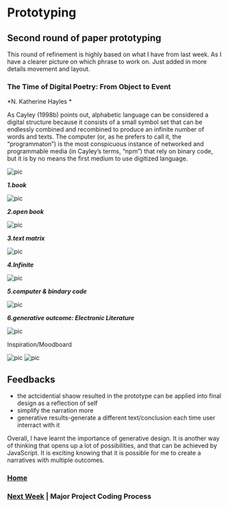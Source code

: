 
# Prototyping

## Second round of paper prototyping 

This round of refinement is highly based on what I have from last week. As I have a clearer picture on which phrase to work on. Just added in more details movement and layout. 

### The Time of Digital Poetry: From Object to Event 
*N. Katherine Hayles *

As Cayley (1998b) points out, alphabetic language can be considered a digital structure because it consists of a small symbol set that can be endlessly combined and recombined to produce an infinite number of words and texts. The computer (or, as he prefers to call it, the “programmaton”) is the most conspicuous instance of networked and programmable media (in Cayley’s terms, “npm”) that rely on binary code, but it is by no means the first medium to use digitized language. 

![pic](https://wwsiyang.github.io/CODEWORD/SKO/Week_08/prototype.gif)

***1.book*** 

![pic](https://wwsiyang.github.io/CODEWORD/SKO/Week_08/1.gif)

***2.open book*** 

![pic](https://wwsiyang.github.io/CODEWORD/SKO/Week_08/2.gif)

***3.text matrix*** 

![pic](https://wwsiyang.github.io/CODEWORD/SKO/Week_08/3.gif)

***4.Infinite*** 

![pic](https://wwsiyang.github.io/CODEWORD/SKO/Week_08/4.gif)

***5.computer & bindary code*** 

![pic](https://wwsiyang.github.io/CODEWORD/SKO/Week_08/5.gif)

***6.generative outcome: Electronic Literature*** 

![pic](https://wwsiyang.github.io/CODEWORD/SKO/Week_08/6.gif)

Inspiration/Moodboard

![pic](https://wwsiyang.github.io/CODEWORD/SKO/Week_08/inspiration1.JPG)
![pic](https://wwsiyang.github.io/CODEWORD/SKO/Week_08/inspiration2.JPG)

## Feedbacks

- the actcidential shaow resulted in the prototype can be applied into final design as a reflection of self
- simplify the narration more
- generative results-generate a different text/conclusion each time user interract with it

Overall, I have learnt the importance of generative design. It is another way of thinking that opens up a lot of possibilities, and that can be achieved by JavaScript. It is exciting knowing that it is possible for me to create a narratives with multiple outcomes.


### [Home](https://github.com/WWsiyang/CODEWORD/tree/master/) 
### [Next Week](https://github.com/WWsiyang/CODEWORD/tree/master/SKO/Week_09) | Major Project Coding Process
